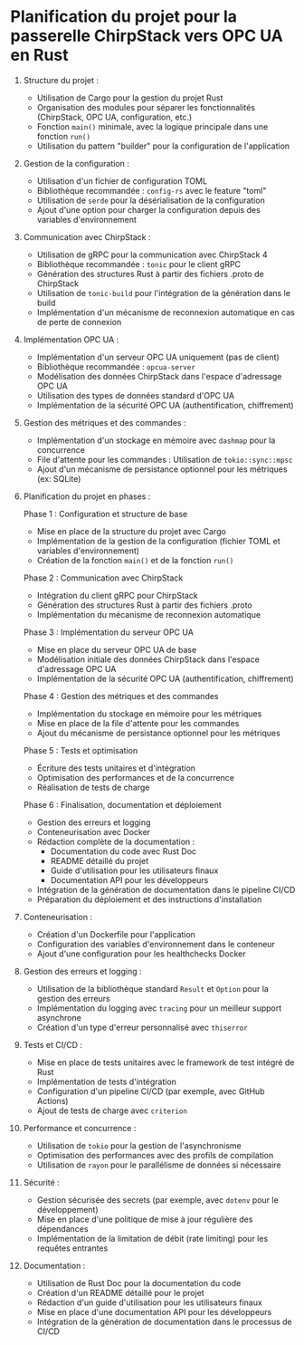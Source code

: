 # Planification du projet pour la passerelle ChirpStack vers OPC UA en Rust

1. Structure du projet :
   - Utilisation de Cargo pour la gestion du projet Rust
   - Organisation des modules pour séparer les fonctionnalités (ChirpStack, OPC UA, configuration, etc.)
   - Fonction `main()` minimale, avec la logique principale dans une fonction `run()`
   - Utilisation du pattern "builder" pour la configuration de l'application

2. Gestion de la configuration :
   - Utilisation d'un fichier de configuration TOML
   - Bibliothèque recommandée : `config-rs` avec le feature "toml"
   - Utilisation de `serde` pour la désérialisation de la configuration
   - Ajout d'une option pour charger la configuration depuis des variables d'environnement

3. Communication avec ChirpStack :
   - Utilisation de gRPC pour la communication avec ChirpStack 4
   - Bibliothèque recommandée : `tonic` pour le client gRPC
   - Génération des structures Rust à partir des fichiers .proto de ChirpStack
   - Utilisation de `tonic-build` pour l'intégration de la génération dans le build
   - Implémentation d'un mécanisme de reconnexion automatique en cas de perte de connexion

4. Implémentation OPC UA :
   - Implémentation d'un serveur OPC UA uniquement (pas de client)
   - Bibliothèque recommandée : `opcua-server`
   - Modélisation des données ChirpStack dans l'espace d'adressage OPC UA
   - Utilisation des types de données standard d'OPC UA
   - Implémentation de la sécurité OPC UA (authentification, chiffrement)

5. Gestion des métriques et des commandes :
   - Implémentation d'un stockage en mémoire avec `dashmap` pour la concurrence
   - File d'attente pour les commandes : Utilisation de `tokio::sync::mpsc`
   - Ajout d'un mécanisme de persistance optionnel pour les métriques (ex: SQLite)

6. Planification du projet en phases :

   Phase 1 : Configuration et structure de base
   - Mise en place de la structure du projet avec Cargo
   - Implémentation de la gestion de la configuration (fichier TOML et variables d'environnement)
   - Création de la fonction `main()` et de la fonction `run()`

   Phase 2 : Communication avec ChirpStack
   - Intégration du client gRPC pour ChirpStack
   - Génération des structures Rust à partir des fichiers .proto
   - Implémentation du mécanisme de reconnexion automatique

   Phase 3 : Implémentation du serveur OPC UA
   - Mise en place du serveur OPC UA de base
   - Modélisation initiale des données ChirpStack dans l'espace d'adressage OPC UA
   - Implémentation de la sécurité OPC UA (authentification, chiffrement)

   Phase 4 : Gestion des métriques et des commandes
   - Implémentation du stockage en mémoire pour les métriques
   - Mise en place de la file d'attente pour les commandes
   - Ajout du mécanisme de persistance optionnel pour les métriques

   Phase 5 : Tests et optimisation
   - Écriture des tests unitaires et d'intégration
   - Optimisation des performances et de la concurrence
   - Réalisation de tests de charge

   Phase 6 : Finalisation, documentation et déploiement
   - Gestion des erreurs et logging
   - Conteneurisation avec Docker
   - Rédaction complète de la documentation :
     * Documentation du code avec Rust Doc
     * README détaillé du projet
     * Guide d'utilisation pour les utilisateurs finaux
     * Documentation API pour les développeurs
   - Intégration de la génération de documentation dans le pipeline CI/CD
   - Préparation du déploiement et des instructions d'installation

7. Conteneurisation :
   - Création d'un Dockerfile pour l'application
   - Configuration des variables d'environnement dans le conteneur
   - Ajout d'une configuration pour les healthchecks Docker

8. Gestion des erreurs et logging :
   - Utilisation de la bibliothèque standard `Result` et `Option` pour la gestion des erreurs
   - Implémentation du logging avec `tracing` pour un meilleur support asynchrone
   - Création d'un type d'erreur personnalisé avec `thiserror`

9. Tests et CI/CD :
   - Mise en place de tests unitaires avec le framework de test intégré de Rust
   - Implémentation de tests d'intégration
   - Configuration d'un pipeline CI/CD (par exemple, avec GitHub Actions)
   - Ajout de tests de charge avec `criterion`

10. Performance et concurrence :
    - Utilisation de `tokio` pour la gestion de l'asynchronisme
    - Optimisation des performances avec des profils de compilation
    - Utilisation de `rayon` pour le parallélisme de données si nécessaire

11. Sécurité :
    - Gestion sécurisée des secrets (par exemple, avec `dotenv` pour le développement)
    - Mise en place d'une politique de mise à jour régulière des dépendances
    - Implémentation de la limitation de débit (rate limiting) pour les requêtes entrantes

12. Documentation :
    - Utilisation de Rust Doc pour la documentation du code
    - Création d'un README détaillé pour le projet
    - Rédaction d'un guide d'utilisation pour les utilisateurs finaux
    - Mise en place d'une documentation API pour les développeurs
    - Intégration de la génération de documentation dans le processus de CI/CD
